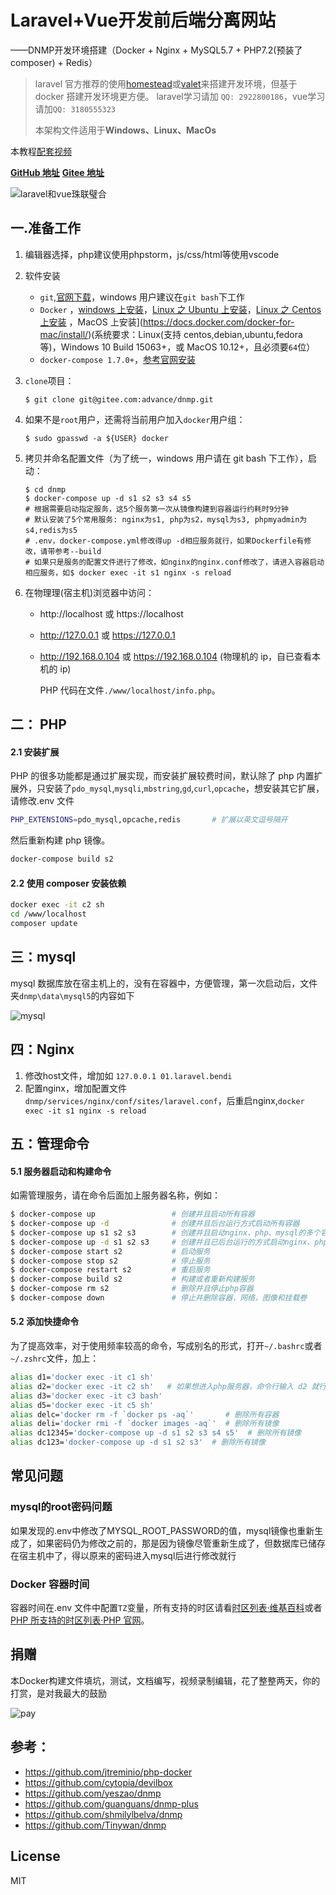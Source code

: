 # Laravel+Vue开发前后端分离网站

——DNMP开发环境搭建（Docker + Nginx + MySQL5.7 + PHP7.2(预装了 composer) + Redis）

> laravel 官方推荐的使用[homestead](https://learnku.com/docs/laravel/6.x/homestead/5127)或[valet](https://learnku.com/docs/laravel/6.x/valet/5128)来搭建开发环境，但基于 docker 搭建开发环境更方便。
> laravel学习请加 `QQ: 2922800186`，vue学习请加`QQ: 3180555323`
>
> 本架构文件适用于**Windows、Linux、MacOs**

本教程[配套视频](https://www.bilibili.com/video/av81263953/)

[**GitHub 地址**](https://github.com/youshengyouse/dnmp)      [**Gitee 地址**](https://gitee.com/advance/dnmp)

![laravel和vue珠联璧合](./imgs/laravel_vue.jpg)



## 一.准备工作

1. 编辑器选择，php建议使用phpstorm，js/css/html等使用vscode

2. 软件安装

   - `git`,[官网下载](https://git-scm.com/)，windows 用户建议在`git bash`下工作
   - `Docker` ，[windows 上安装](https://docs.docker.com/docker-for-windows/install/)，[Linux 之 Ubuntu 上安装](https://docs.docker.com/install/linux/docker-ce/ubuntu/)，[Linux 之 Centos 上安装](https://docs.docker.com/install/linux/docker-ce/centos/) ，MacOS 上安装](https://docs.docker.com/docker-for-mac/install/)(系统要求：Linux(支持 centos,debian,ubuntu,fedora 等)，Windows 10 Build 15063+，或 MacOS 10.12+，且必须要`64`位）
   - `docker-compose 1.7.0+`，[参考官网安装](https://docs.docker.com/compose/install/)

3. `clone`项目：

   ```shell
   $ git clone git@gitee.com:advance/dnmp.git
   ```

4. 如果不是`root`用户，还需将当前用户加入`docker`用户组：

   ```
   $ sudo gpasswd -a ${USER} docker
   ```

5. 拷贝并命名配置文件（为了统一，windows 用户请在 git bash 下工作），启动：

   ```shell
   $ cd dnmp
   $ docker-compose up -d s1 s2 s3 s4 s5
   # 根据需要启动指定服务，这5个服务第一次从镜像构建到容器运行约耗时9分钟
   # 默认安装了5个常用服务: nginx为s1, php为s2，mysql为s3, phpmyadmin为s4,redis为s5
   # .env，docker-compose.yml修改得up -d相应服务就行，如果Dockerfile有修改，请带参考--build
   # 如果只是服务的配置文件进行了修改，如nginx的nginx.conf修改了，请进入容器启动相应服务，如$ docker exec -it s1 nginx -s reload
   ```

6. 在物理理(宿主机)浏览器中访问：

   - http://localhost 或 https://localhost

   - http://127.0.0.1 或 https://127.0.0.1

   - http://192.168.0.104 或 https://192.168.0.104 (物理机的 ip，自已查看本机的 ip)

     PHP 代码在文件`./www/localhost/info.php`。

## 二： PHP

#### 2.1 安装扩展

PHP 的很多功能都是通过扩展实现，而安装扩展较费时间，默认除了 php 内置扩展外，只安装了`pdo_mysql`,`mysqli`,`mbstring`,`gd`,`curl`,`opcache`，想安装其它扩展，请修改.env 文件

```bash
PHP_EXTENSIONS=pdo_mysql,opcache,redis       # 扩展以英文逗号隔开
```

然后重新构建 php 镜像。

```bash
docker-compose build s2
```

#### 2.2 使用 composer 安装依赖

```bash
docker exec -it c2 sh
cd /www/localhost
composer update
```

## 三：mysql

mysql 数据库放在宿主机上的，没有在容器中，方便管理，第一次启动后，文件夹`dnmp\data\mysql5`的内容如下

![mysql](./imgs/mysql.png)

## 四：Nginx

1. 修改host文件，增加如 `127.0.0.1 01.laravel.bendi`
2. 配置nginx，增加配置文件` dnmp/services/nginx/conf/sites/laravel.conf`，后重启nginx,`docker exec -it s1 nginx -s reload`

## 五：管理命令

#### 5.1 服务器启动和构建命令

如需管理服务，请在命令后面加上服务器名称，例如：

```bash
$ docker-compose up                 # 创建并且启动所有容器
$ docker-compose up -d              # 创建并且后台运行方式启动所有容器
$ docker-compose up s1 s2 s3        # 创建并且启动nginx、php、mysql的多个容器
$ docker-compose up -d s1 s2 s3     # 创建并且已后台运行的方式启动nginx、php、mysql容器
$ docker-compose start s2           # 启动服务
$ docker-compose stop s2            # 停止服务
$ docker-compose restart s2         # 重启服务
$ docker-compose build s2           # 构建或者重新构建服务
$ docker-compose rm s2              # 删除并且停止php容器
$ docker-compose down               # 停止并删除容器，网络，图像和挂载卷
```

#### 5.2 添加快捷命令

为了提高效率，对于使用频率较高的命令，写成别名的形式，打开`~/.bashrc`或者`~/.zshrc`文件，加上：

```bash
alias d1='docker exec -it c1 sh'
alias d2='docker exec -it c2 sh'   # 如果想进入php服务器，命令行输入 d2 就行
alias d3='docker exec -it c3 bash'
alias d5='docker exec -it c5 sh'
alias delc='docker rm -f `docker ps -aq`'       # 删除所有容器
alias deli='docker rmi -f `docker images -aq`'  # 删除所有镜像
alias dc12345='docker-compose up -d s1 s2 s3 s4 s5'  # 删除所有镜像
alias dc123='docker-compose up -d s1 s2 s3'  # 删除所有镜像
```

## 常见问题

### mysql的root密码问题
如果发现的.env中修改了MYSQL_ROOT_PASSWORD的值，mysql镜像也重新生成了，如果密码仍为修改之前的，那是因为镜像尽管重新生成了，但数据库已储存在宿主机中了，得以原来的密码进入mysql后进行修改就行
### Docker 容器时间

容器时间在.env 文件中配置`TZ`变量，所有支持的时区请看[时区列表·维基百科](https://en.wikipedia.org/wiki/List_of_tz_database_time_zones)或者[PHP 所支持的时区列表·PHP 官网](https://www.php.net/manual/zh/timezones.php)。



## 捐赠

本Docker构建文件填坑，测试，文档编写，视频录制编辑，花了整整两天，你的打赏，是对我最大的鼓励

![pay](./imgs/pay.jpg)







## 参考：

- https://github.com/jtreminio/php-docker
- https://github.com/cytopia/devilbox
- https://github.com/yeszao/dnmp
- https://github.com/guanguans/dnmp-plus
- https://github.com/shmilylbelva/dnmp
- https://github.com/Tinywan/dnmp

## License

MIT
